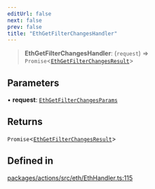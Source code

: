 ```yaml
---
editUrl: false
next: false
prev: false
title: "EthGetFilterChangesHandler"
---
```


> **EthGetFilterChangesHandler**: (`request`) => `Promise`\<[`EthGetFilterChangesResult`](/reference/tevm/actions/type-aliases/ethgetfilterchangesresult/)\>

## Parameters

• **request**: [`EthGetFilterChangesParams`](/reference/tevm/actions/type-aliases/ethgetfilterchangesparams/)

## Returns

`Promise`\<[`EthGetFilterChangesResult`](/reference/tevm/actions/type-aliases/ethgetfilterchangesresult/)\>

## Defined in

[packages/actions/src/eth/EthHandler.ts:115](https://github.com/evmts/tevm-monorepo/blob/main/packages/actions/src/eth/EthHandler.ts#L115)
